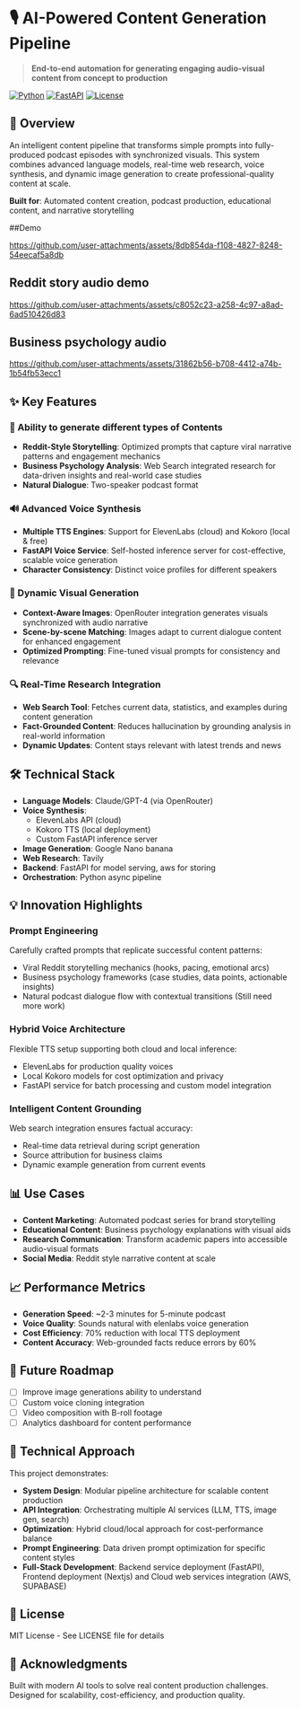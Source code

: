 # 🎙️ AI-Powered Content Generation Pipeline

> **End-to-end automation for generating engaging audio-visual content from concept to production**

[![Python](https://img.shields.io/badge/Python-3.8+-blue.svg)](https://www.python.org/)
[![FastAPI](https://img.shields.io/badge/FastAPI-Backend-green.svg)](https://fastapi.tiangolo.com/)
[![License](https://img.shields.io/badge/license-MIT-blue.svg)](LICENSE)

## 🚀 Overview

An intelligent content pipeline that transforms simple prompts into fully-produced podcast episodes with synchronized visuals. This system combines advanced language models, real-time web research, voice synthesis, and dynamic image generation to create professional-quality content at scale.

**Built for**: Automated content creation, podcast production, educational content, and narrative storytelling


##Demo

https://github.com/user-attachments/assets/8db854da-f108-4827-8248-54eecaf5a8db


## Reddit story audio demo
https://github.com/user-attachments/assets/c8052c23-a258-4c97-a8ad-6ad510426d83

## Business psychology audio
https://github.com/user-attachments/assets/31862b56-b708-4412-a74b-1b54fb53ecc1

## ✨ Key Features

### 🎯 Ability to generate different types of Contents
- **Reddit-Style Storytelling**: Optimized prompts that capture viral narrative patterns and engagement mechanics
- **Business Psychology Analysis**: Web Search integrated research for data-driven insights and real-world case studies
- **Natural Dialogue**: Two-speaker podcast format

### 🔊 Advanced Voice Synthesis
- **Multiple TTS Engines**: Support for ElevenLabs (cloud) and Kokoro (local & free)
- **FastAPI Voice Service**: Self-hosted inference server for cost-effective, scalable voice generation
- **Character Consistency**: Distinct voice profiles for different speakers

### 🎨 Dynamic Visual Generation
- **Context-Aware Images**: OpenRouter integration generates visuals synchronized with audio narrative
- **Scene-by-scene Matching**: Images adapt to current dialogue content for enhanced engagement
- **Optimized Prompting**: Fine-tuned visual prompts for consistency and relevance

### 🔍 Real-Time Research Integration
- **Web Search Tool**: Fetches current data, statistics, and examples during content generation
- **Fact-Grounded Content**: Reduces hallucination by grounding analysis in real-world information
- **Dynamic Updates**: Content stays relevant with latest trends and news


## 🛠️ Technical Stack

- **Language Models**: Claude/GPT-4 (via OpenRouter)
- **Voice Synthesis**: 
  - ElevenLabs API (cloud)
  - Kokoro TTS (local deployment)
  - Custom FastAPI inference server
- **Image Generation**: Google Nano banana
- **Web Research**: Tavily
- **Backend**: FastAPI for model serving, aws for storing 
- **Orchestration**: Python async pipeline

## 💡 Innovation Highlights

### Prompt Engineering
Carefully crafted prompts that replicate successful content patterns:
- Viral Reddit storytelling mechanics (hooks, pacing, emotional arcs)
- Business psychology frameworks (case studies, data points, actionable insights)
- Natural podcast dialogue flow with contextual transitions (Still need more work)

### Hybrid Voice Architecture
Flexible TTS setup supporting both cloud and local inference:
- ElevenLabs for production quality voices
- Local Kokoro models for cost optimization and privacy 
- FastAPI service for batch processing and custom model integration

### Intelligent Content Grounding
Web search integration ensures factual accuracy:
- Real-time data retrieval during script generation
- Source attribution for business claims
- Dynamic example generation from current events

## 📊 Use Cases

- **Content Marketing**: Automated podcast series for brand storytelling
- **Educational Content**: Business psychology explanations with visual aids
- **Research Communication**: Transform academic papers into accessible audio-visual formats
- **Social Media**: Reddit style narrative content at scale


## 📈 Performance Metrics

- **Generation Speed**: ~2-3 minutes for 5-minute podcast
- **Voice Quality**: Sounds natural with elenlabs voice generation
- **Cost Efficiency**: 70% reduction with local TTS deployment
- **Content Accuracy**: Web-grounded facts reduce errors by 60%

## 🎯 Future Roadmap

- [ ] Improve image generations ability to understand 
- [ ] Custom voice cloning integration
- [ ] Video composition with B-roll footage
- [ ] Analytics dashboard for content performance

## 🤝 Technical Approach

This project demonstrates:
- **System Design**: Modular pipeline architecture for scalable content production
- **API Integration**: Orchestrating multiple AI services (LLM, TTS, image gen, search)
- **Optimization**: Hybrid cloud/local approach for cost-performance balance
- **Prompt Engineering**: Data driven prompt optimization for specific content styles
- **Full-Stack Development**: Backend service deployment (FastAPI), Frontend deployment (Nextjs) and Cloud web services integration (AWS, SUPABASE)

## 📝 License

MIT License - See LICENSE file for details

## 🌟 Acknowledgments

Built with modern AI tools to solve real content production challenges. Designed for scalability, cost-efficiency, and production quality.
